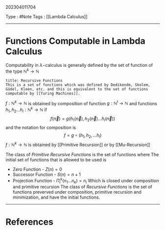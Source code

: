 202304011704

Type : #Note
Tags : [[Lambda Calculus]]

---
# Functions Computable in Lambda Calculus
Computability in $\lambda-$calculus is generally defined by the set of function of the type $\mathbb N^{k}\to\mathbb N$

```ad-info
title: Recursive Functions
This is a set of functions which was defined by Dedikendm, Skolem, Gödel, Kleen, etc. and this is equivalent to the set of functions computable by [[Turing Machines]].
```
$f:\mathbb N^{k}\to \mathbb N$ is obtained by composition of function $g:\mathbb N^{l}\to\mathbb N$ and functions $h_1,h_2\dots h_{l}:\mathbb N^{k}\to \mathbb N$ if
$$
f(\vec n)=g(h_{1}(\vec n), h_{2}(\vec n)\dots h_{l}(\vec n))
$$
and the notation for composition is 
$$
f=g\circ(h_{1}, h_{2},\dots h_{l})
$$
$f:\mathbb N^{k} \to \mathbb N$ is obtained by [[Primitive Recursion]] or by [[Mu-Recursion]]

The class of _Primitive Recursive Functions_ is the set of functions where
The initial set of functions that is allowed to be used is 
+ Zero Function - $Z(n)=0$
+ Successor Function - $S(n)=n+1$
+ Projection Function - $\Pi_{i}^{k} (n_{1}\dots n_{k})= n_{i}$
Which is closed under composition and primitive recursion
The class of _Recursive Functions_ is the set of functions preverved under composition, primitive recursion and minimization, and have the initial functions.



---
# References
